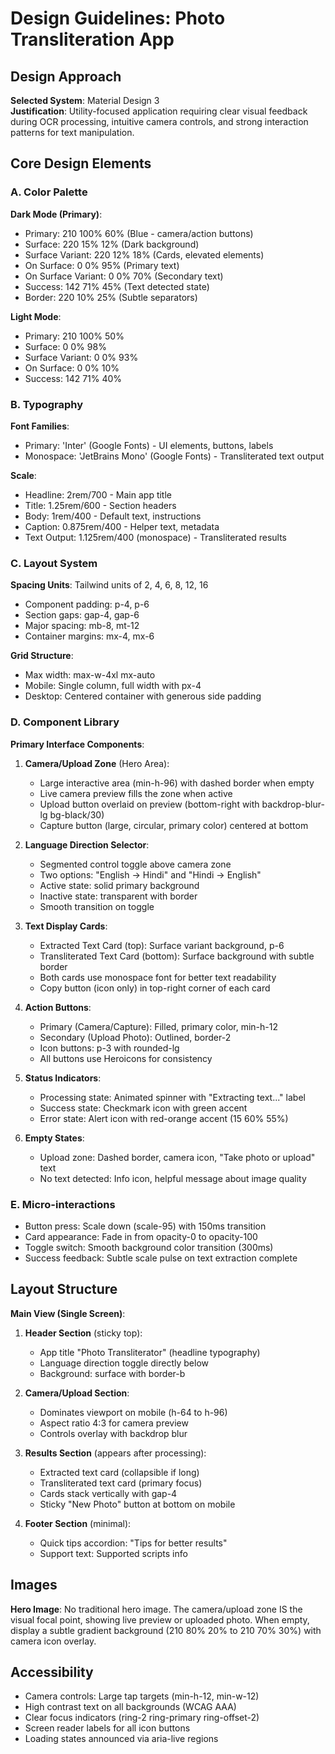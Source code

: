 # Design Guidelines: Photo Transliteration App

## Design Approach
**Selected System**: Material Design 3  
**Justification**: Utility-focused application requiring clear visual feedback during OCR processing, intuitive camera controls, and strong interaction patterns for text manipulation.

## Core Design Elements

### A. Color Palette

**Dark Mode (Primary)**:
- Primary: 210 100% 60% (Blue - camera/action buttons)
- Surface: 220 15% 12% (Dark background)
- Surface Variant: 220 12% 18% (Cards, elevated elements)
- On Surface: 0 0% 95% (Primary text)
- On Surface Variant: 0 0% 70% (Secondary text)
- Success: 142 71% 45% (Text detected state)
- Border: 220 10% 25% (Subtle separators)

**Light Mode**:
- Primary: 210 100% 50%
- Surface: 0 0% 98%
- Surface Variant: 0 0% 93%
- On Surface: 0 0% 10%
- Success: 142 71% 40%

### B. Typography
**Font Families**: 
- Primary: 'Inter' (Google Fonts) - UI elements, buttons, labels
- Monospace: 'JetBrains Mono' (Google Fonts) - Transliterated text output

**Scale**:
- Headline: 2rem/700 - Main app title
- Title: 1.25rem/600 - Section headers
- Body: 1rem/400 - Default text, instructions
- Caption: 0.875rem/400 - Helper text, metadata
- Text Output: 1.125rem/400 (monospace) - Transliterated results

### C. Layout System
**Spacing Units**: Tailwind units of 2, 4, 6, 8, 12, 16
- Component padding: p-4, p-6
- Section gaps: gap-4, gap-6
- Major spacing: mb-8, mt-12
- Container margins: mx-4, mx-6

**Grid Structure**:
- Max width: max-w-4xl mx-auto
- Mobile: Single column, full width with px-4
- Desktop: Centered container with generous side padding

### D. Component Library

**Primary Interface Components**:

1. **Camera/Upload Zone** (Hero Area):
   - Large interactive area (min-h-96) with dashed border when empty
   - Live camera preview fills the zone when active
   - Upload button overlaid on preview (bottom-right with backdrop-blur-lg bg-black/30)
   - Capture button (large, circular, primary color) centered at bottom

2. **Language Direction Selector**:
   - Segmented control toggle above camera zone
   - Two options: "English → Hindi" and "Hindi → English"
   - Active state: solid primary background
   - Inactive state: transparent with border
   - Smooth transition on toggle

3. **Text Display Cards**:
   - Extracted Text Card (top): Surface variant background, p-6
   - Transliterated Text Card (bottom): Surface background with subtle border
   - Both cards use monospace font for better text readability
   - Copy button (icon only) in top-right corner of each card

4. **Action Buttons**:
   - Primary (Camera/Capture): Filled, primary color, min-h-12
   - Secondary (Upload Photo): Outlined, border-2
   - Icon buttons: p-3 with rounded-lg
   - All buttons use Heroicons for consistency

5. **Status Indicators**:
   - Processing state: Animated spinner with "Extracting text..." label
   - Success state: Checkmark icon with green accent
   - Error state: Alert icon with red-orange accent (15 60% 55%)

6. **Empty States**:
   - Upload zone: Dashed border, camera icon, "Take photo or upload" text
   - No text detected: Info icon, helpful message about image quality

### E. Micro-interactions
- Button press: Scale down (scale-95) with 150ms transition
- Card appearance: Fade in from opacity-0 to opacity-100
- Toggle switch: Smooth background color transition (300ms)
- Success feedback: Subtle scale pulse on text extraction complete

## Layout Structure

**Main View (Single Screen)**:
1. **Header Section** (sticky top):
   - App title "Photo Transliterator" (headline typography)
   - Language direction toggle directly below
   - Background: surface with border-b

2. **Camera/Upload Section**:
   - Dominates viewport on mobile (h-64 to h-96)
   - Aspect ratio 4:3 for camera preview
   - Controls overlay with backdrop blur

3. **Results Section** (appears after processing):
   - Extracted text card (collapsible if long)
   - Transliterated text card (primary focus)
   - Cards stack vertically with gap-4
   - Sticky "New Photo" button at bottom on mobile

4. **Footer Section** (minimal):
   - Quick tips accordion: "Tips for better results"
   - Support text: Supported scripts info

## Images
**Hero Image**: No traditional hero image. The camera/upload zone IS the visual focal point, showing live preview or uploaded photo. When empty, display a subtle gradient background (210 80% 20% to 210 70% 30%) with camera icon overlay.

## Accessibility
- Camera controls: Large tap targets (min-h-12, min-w-12)
- High contrast text on all backgrounds (WCAG AAA)
- Clear focus indicators (ring-2 ring-primary ring-offset-2)
- Screen reader labels for all icon buttons
- Loading states announced via aria-live regions
